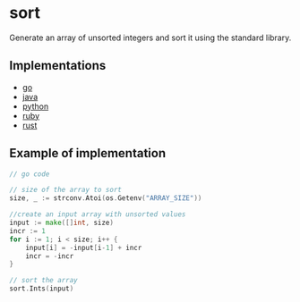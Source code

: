 # sort

Generate an array of unsorted integers and sort it using the standard library.

## Implementations

* [go](/base/go/sort.go)
* [java](/base/java/src/main/java/compute/sort.java)
* [python](/base/python/sort.py)
* [ruby](/base/ruby/sort.rb)
* [rust](/base/rust/src/sort.rs)

## Example of implementation

```go
// go code

// size of the array to sort
size, _ := strconv.Atoi(os.Getenv("ARRAY_SIZE"))

//create an input array with unsorted values
input := make([]int, size)
incr := 1
for i := 1; i < size; i++ {
    input[i] = -input[i-1] + incr
    incr = -incr
}

// sort the array
sort.Ints(input)
```
